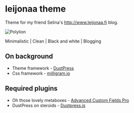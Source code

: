 # leijonaa theme
Theme for my friend Selina's http://www.leijonaa.fi blog.

![Polylion](http://i.imgur.com/csjXDd0.jpg)

Minimalistic | Clean | Black and white | Blogging


## On background
- Theme framework - [DustPress](dustpress.org)
- Css framework - [milligram.io](http://milligram.io/)

## Required plugins
- Oh those lovely metaboxes - [Advanced Custom Fields Pro](https://www.advancedcustomfields.com/)
- DustPress on steroids - [Dustpress.js](https://github.com/devgeniem/dustpress-js)

